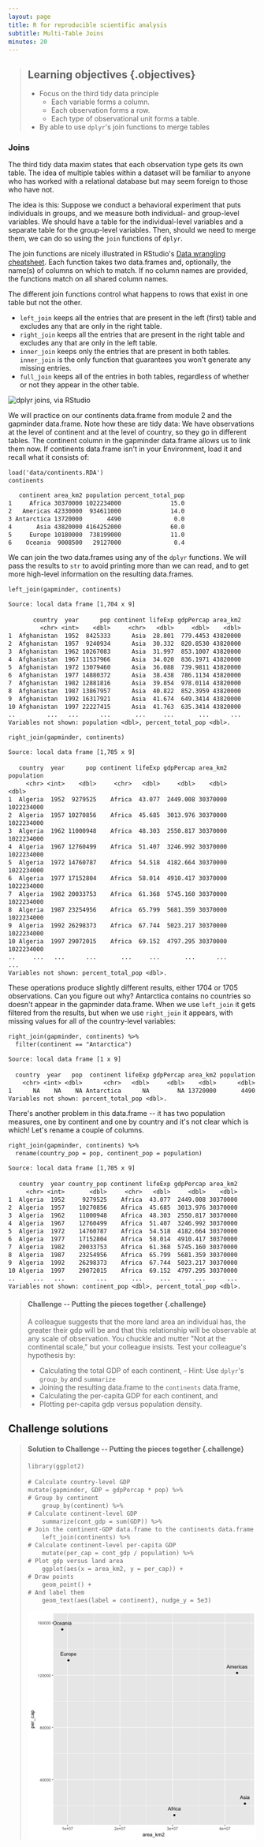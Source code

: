 ```yaml
---
layout: page
title: R for reproducible scientific analysis
subtitle: Multi-Table Joins
minutes: 20
---
```




> ## Learning objectives {.objectives}
>
> - Focus on the third tidy data principle
>     - Each variable forms a column.
>     - Each observation forms a row.
>     - Each type of observational unit forms a table.
> - By able to use `dplyr`'s join functions to merge tables
>

### Joins

The third tidy data maxim states that each observation type gets its own table. The idea of multiple tables within a dataset will be familiar to anyone who has worked with a relational database but may seem foreign to those who have not. 

The idea is this: Suppose we conduct a behavioral experiment that puts individuals in groups, and we measure both individual- and group-level variables. We should have a table for the individual-level variables and a separate table for the group-level variables. Then, should we need to merge them, we can do so using the `join` functions of `dplyr`. 

The join functions are nicely illustrated in RStudio's [Data wrangling cheatsheet](https://www.rstudio.com/wp-content/uploads/2015/02/data-wrangling-cheatsheet.pdf). Each function takes two data.frames and, optionally, the name(s) of columns on which to match. If no column names are provided, the functions match on all shared column names.

The different join functions control what happens to rows that exist in one table but not the other. 

- `left_join` keeps all the entries that are present in the left (first) table and excludes any that are only in the right table. 
- `right_join` keeps all the entries that are present in the right table and excludes any that are only in the left table.
- `inner_join` keeps only the entries that are present in both tables. `inner_join` is the only function that guarantees you won't generate any missing entries.
- `full_join` keeps all of the entries in both tables, regardless of whether or not they appear in the other table.

![dplyr joins, via RStudio](fig/dplyr-joins.png)

We will practice on our continents data.frame from module 2 and the gapminder data.frame. Note how these are tidy data: We have observations at the level of continent and at the level of country, so they go in different tables. The continent column in the gapminder data.frame allows us to link them now. If continents data.frame isn't in your Environment, load it and recall what it consists of:


~~~{.r}
load('data/continents.RDA')
continents
~~~



~~~{.output}
   continent area_km2 population percent_total_pop
1     Africa 30370000 1022234000              15.0
2   Americas 42330000  934611000              14.0
3 Antarctica 13720000       4490               0.0
4       Asia 43820000 4164252000              60.0
5     Europe 10180000  738199000              11.0
6    Oceania  9008500   29127000               0.4

~~~

We can join the two data.frames using any of the `dplyr` functions. We will pass the results to `str` to avoid printing more than we can read, and to get more high-level information on the resulting data.frames.


~~~{.r}
left_join(gapminder, continents) 
~~~



~~~{.output}
Source: local data frame [1,704 x 9]

       country  year      pop continent lifeExp gdpPercap area_km2
         <chr> <int>    <dbl>     <chr>   <dbl>     <dbl>    <dbl>
1  Afghanistan  1952  8425333      Asia  28.801  779.4453 43820000
2  Afghanistan  1957  9240934      Asia  30.332  820.8530 43820000
3  Afghanistan  1962 10267083      Asia  31.997  853.1007 43820000
4  Afghanistan  1967 11537966      Asia  34.020  836.1971 43820000
5  Afghanistan  1972 13079460      Asia  36.088  739.9811 43820000
6  Afghanistan  1977 14880372      Asia  38.438  786.1134 43820000
7  Afghanistan  1982 12881816      Asia  39.854  978.0114 43820000
8  Afghanistan  1987 13867957      Asia  40.822  852.3959 43820000
9  Afghanistan  1992 16317921      Asia  41.674  649.3414 43820000
10 Afghanistan  1997 22227415      Asia  41.763  635.3414 43820000
..         ...   ...      ...       ...     ...       ...      ...
Variables not shown: population <dbl>, percent_total_pop <dbl>.

~~~



~~~{.r}
right_join(gapminder, continents)
~~~



~~~{.output}
Source: local data frame [1,705 x 9]

   country  year      pop continent lifeExp gdpPercap area_km2 population
     <chr> <int>    <dbl>     <chr>   <dbl>     <dbl>    <dbl>      <dbl>
1  Algeria  1952  9279525    Africa  43.077  2449.008 30370000 1022234000
2  Algeria  1957 10270856    Africa  45.685  3013.976 30370000 1022234000
3  Algeria  1962 11000948    Africa  48.303  2550.817 30370000 1022234000
4  Algeria  1967 12760499    Africa  51.407  3246.992 30370000 1022234000
5  Algeria  1972 14760787    Africa  54.518  4182.664 30370000 1022234000
6  Algeria  1977 17152804    Africa  58.014  4910.417 30370000 1022234000
7  Algeria  1982 20033753    Africa  61.368  5745.160 30370000 1022234000
8  Algeria  1987 23254956    Africa  65.799  5681.359 30370000 1022234000
9  Algeria  1992 26298373    Africa  67.744  5023.217 30370000 1022234000
10 Algeria  1997 29072015    Africa  69.152  4797.295 30370000 1022234000
..     ...   ...      ...       ...     ...       ...      ...        ...
Variables not shown: percent_total_pop <dbl>.

~~~

These operations produce slightly different results, either 1704 or 1705 observations. Can you figure out why? Antarctica contains no countries so doesn't appear in the gapminder data.frame. When we use `left_join` it gets filtered from the results, but when we use `right_join` it appears, with missing values for all of the country-level variables:
  

~~~{.r}
right_join(gapminder, continents) %>% 
  filter(continent == "Antarctica")
~~~



~~~{.output}
Source: local data frame [1 x 9]

  country  year   pop  continent lifeExp gdpPercap area_km2 population
    <chr> <int> <dbl>      <chr>   <dbl>     <dbl>    <dbl>      <dbl>
1      NA    NA    NA Antarctica      NA        NA 13720000       4490
Variables not shown: percent_total_pop <dbl>.

~~~

There's another problem in this data.frame -- it has two population measures, one by continent and one by country and it's not clear which is which! Let's rename a couple of columns.


~~~{.r}
right_join(gapminder, continents) %>% 
  rename(country_pop = pop, continent_pop = population)
~~~



~~~{.output}
Source: local data frame [1,705 x 9]

   country  year country_pop continent lifeExp gdpPercap area_km2
     <chr> <int>       <dbl>     <chr>   <dbl>     <dbl>    <dbl>
1  Algeria  1952     9279525    Africa  43.077  2449.008 30370000
2  Algeria  1957    10270856    Africa  45.685  3013.976 30370000
3  Algeria  1962    11000948    Africa  48.303  2550.817 30370000
4  Algeria  1967    12760499    Africa  51.407  3246.992 30370000
5  Algeria  1972    14760787    Africa  54.518  4182.664 30370000
6  Algeria  1977    17152804    Africa  58.014  4910.417 30370000
7  Algeria  1982    20033753    Africa  61.368  5745.160 30370000
8  Algeria  1987    23254956    Africa  65.799  5681.359 30370000
9  Algeria  1992    26298373    Africa  67.744  5023.217 30370000
10 Algeria  1997    29072015    Africa  69.152  4797.295 30370000
..     ...   ...         ...       ...     ...       ...      ...
Variables not shown: continent_pop <dbl>, percent_total_pop <dbl>.

~~~




> #### Challenge -- Putting the pieces together {.challenge}
> 
> A colleague suggests that the more land area an individual has, the greater their gdp will be and that this relationship will be observable at any scale of observation. You chuckle and mutter "Not at the continental scale," but your colleague insists. Test your colleague's hypothesis by:
> 
> - Calculating the total GDP of each continent, 
>       - Hint: Use `dplyr`'s `group_by` and `summarize`
> - Joining the resulting data.frame to the `continents` data.frame, 
> - Calculating the per-capita GDP for each continent, and 
> - Plotting per-capita gdp versus population density. 
>



## Challenge solutions

> #### Solution to Challenge -- Putting the pieces together {.challenge}
>
>
> 
> ~~~{.r}
> library(ggplot2)
> 
> # Calculate country-level GDP
> mutate(gapminder, GDP = gdpPercap * pop) %>%  
> # Group by continent
>     group_by(continent) %>%  
> # Calculate continent-level GDP
>     summarize(cont_gdp = sum(GDP)) %>%  
> # Join the continent-GDP data.frame to the continents data.frame
>     left_join(continents) %>%  
> # Calculate continent-level per-capita GDP
>     mutate(per_cap = cont_gdp / population) %>%  
> # Plot gdp versus land area
>     ggplot(aes(x = area_km2, y = per_cap)) +  
> # Draw points
>     geom_point() +  
> # And label them
>     geom_text(aes(label = continent), nudge_y = 5e3)  
> ~~~
> 
> <img src="fig/Putting the pieces together - solution-1.png" title="plot of chunk Putting the pieces together - solution" alt="plot of chunk Putting the pieces together - solution" style="display: block; margin: auto;" />
>
